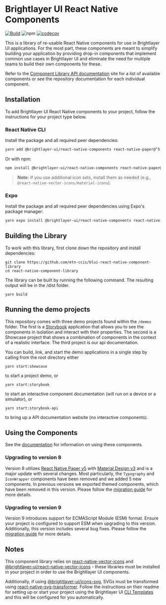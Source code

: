 # Brightlayer UI React Native Components

[![Build](https://github.com/etn-ccis/blui-react-native-component-library/actions/workflows/blui-ci.yml/badge.svg?branch=master)](https://github.com/etn-ccis/blui-react-native-component-library/actions/workflows/blui-ci.yml)
![npm](https://img.shields.io/npm/v/@brightlayer-ui/react-native-components?label=%40brightlayer-ui%2Freact-native-components) [![codecov](https://codecov.io/gh/etn-ccis/blui-react-native-component-library/branch/master/graph/badge.svg?token=HQ7P6R23KZ)](https://codecov.io/gh/etn-ccis/blui-react-native-component-library)

This is a library of re-usable React Native components for use in Brightlayer UI applications. For the most part, these components are meant to simplify building your application by providing drop-in components that implement common use cases in Brightlayer UI and eliminate the need for multiple teams to build their own components for these.

Refer to the [Component Library API documentation](https://brightlayer-ui-components.github.io/react-native) site for a list of available components or see the repository documentation for each individual component.

## Installation

To add Brightlayer UI React Native components to your project, follow the instructions for your project type below.

### React Native CLI

Install the package and all required peer dependencies:

```sh
yarn add @brightlayer-ui/react-native-components react-native-paper@^5.0.0 react-native-safe-area-context@^4.0.0 react-native-vector-icons@^9.0.0 @brightlayer-ui/react-native-vector-icons@^2.2.0
```

Or with npm:

```sh
npm install @brightlayer-ui/react-native-components react-native-paper@^5.0.0 react-native-safe-area-context@^4.0.0 react-native-vector-icons@^9.0.0 @brightlayer-ui/react-native-vector-icons@^2.2.0
```

> **Note:** If you use additional icon sets, install them as needed (e.g., `@react-native-vector-icons/material-icons`).

### Expo

Install the package and all required peer dependencies using Expo's package manager:

```sh
yarn expo install @brightlayer-ui/react-native-components react-native-paper@^5.0.0 react-native-safe-area-context@^4.0.0 react-native-vector-icons@^9.0.0 @brightlayer-ui/react-native-vector-icons@^2.2.0
```

## Building the Library

To work with this library, first clone down the repository and install dependencies:

```
git clone https://github.com/etn-ccis/blui-react-native-component-library
cd react-native-component-library
```

The library can be built by running the following command. The resulting output will be in the /dist folder.

```
yarn build
```

## Running the demo projects

This repository comes with three demo projects found within the `/demos` folder.
The first is a [Storybook](https://storybook.js.org/) application that allows you to see the components in isolation and interact with their properties. The second is a Showcase project that shows a combination of components in the context of a realistic interface. The third project is our api documentation.

You can build, link, and start the demo applications in a single step by calling from the root directory either

```
yarn start:showcase
```

to start a project demo, or

```
yarn start:storybook
```

to start an interactive component documentation (will run on a device or a simulator), or

```
yarn start:storybook-api
```

to bring up a API documentation website (no interactive components).

## Using the Components

See the [documentation](https://brightlayer-ui-components.github.io/react-native) for information on using these components.

### Upgrading to version 8

Version 8 utilizes [React Native Paper v5](https://callstack.github.io/react-native-paper/) with [Material Design v3](https://m3.material.io/) and is a major update with several changes. Most particularly, the `Typography` and `IconWrapper` components have been removed and we added 5 new components. In previous versions we exported themed components, which have been removed in this version. Please follow the [migration guide](./MIGRATION-v8.md) for more details.

### Upgrading to version 9

Version 9 introduces support for ECMAScript Module (ESM) format. Ensure your project is configured to support ESM when upgrading to this version. Additionally, this version includes several bug fixes. Please follow the [migration guide](./MIGRATION-v9.md) for more details.

## Notes

This component library relies on [react-native-vector-icons](https://github.com/oblador/react-native-vector-icons) and [@brightlayer-ui/react-native-vector-icons](https://github.com/etn-ccis/blui-icons/tree/master/rn-vector) - these libraries must be installed in your project in order to use the Brightlayer UI components.

Additionally, if using [@brightlayer-ui/icons-svg](https://github.com/etn-ccis/blui-icons), SVGs must be transformed using [react-native-svg-transformer](https://github.com/kristerkari/react-native-svg-transformer). Follow the instructions on their readme for setting up or start your project using the Brightlayer UI [CLI Templates](https://github.com/etn-ccis/blui-react-native-cli-templates/blob/master/README.md) and this will be configured for you automatically.
